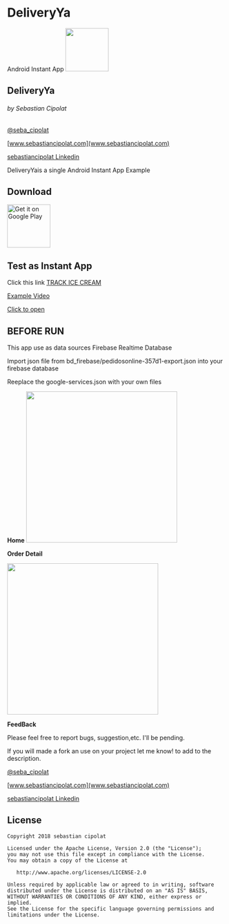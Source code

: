 # DeliveryYa
Android Instant App 
<img src='https://github.com/sebacipolat/DeliveryYa/blob/master/deliveryya-base/src/main/res/drawable-xhdpi/ic_launcher.png' height="100"/>

## DeliveryYa
###### by Sebastian Cipolat
[@seba_cipolat](http://twitter.com/seba_cipolat)

[www.sebastiancipolat.com](www.sebastiancipolat.com)

[sebastiancipolat Linkedin](www.linkedin.com/in/sebastiancipolat)


DeliveryYais a single Android Instant App Example


## Download 
<p>
<a href='https://play.google.com/store/apps/details?id=com.cipolat.deliveryya'>
<img alt='Get it on Google Play' src='https://play.google.com/intl/en_us/badges/images/generic/en_badge_web_generic.png' height="100"/>
</a>
</p>  

## Test as Instant App
<p>Click this link 
 <a href='https://pedidosonline-357d1.firebaseapp.com/deliveryya/order?id=112233445566'>
TRACK ICE CREAM
</p>

<p>Example Video </p>
<a href='https://www.youtube.com/watch?v=0zLxNS-ePYYs'>Click to open</a>
 

## BEFORE RUN

This app use as data sources Firebase Realtime Database

Import json file from bd_firebase/pedidosonline-357d1-export.json into your firebase database

Reeplace the google-services.json with your own files

**Home**
<img src='https://github.com/sebacipolat/DeliveryYa/blob/master/ImagesGithub/home.png' height="350"/>


**Order Detail**

<img src='https://github.com/sebacipolat/DeliveryYa/blob/master/ImagesGithub/pizza.png' height="350"/>



  
**FeedBack**

  Please feel free to report bugs, suggestion,etc. I'll be pending.
  
  If you will made a fork an use on your project let me know! to add to the description.

[@seba_cipolat](http://twitter.com/seba_cipolat)

[www.sebastiancipolat.com](www.sebastiancipolat.com)

[sebastiancipolat Linkedin](www.linkedin.com/in/sebastiancipolat)

## License
    Copyright 2018 sebastian cipolat

    Licensed under the Apache License, Version 2.0 (the "License");
    you may not use this file except in compliance with the License.
    You may obtain a copy of the License at

       http://www.apache.org/licenses/LICENSE-2.0

    Unless required by applicable law or agreed to in writing, software
    distributed under the License is distributed on an "AS IS" BASIS,
    WITHOUT WARRANTIES OR CONDITIONS OF ANY KIND, either express or implied.
    See the License for the specific language governing permissions and
    limitations under the License.
